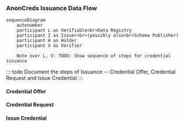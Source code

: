### AnonCreds Issuance Data Flow

```mermaid
sequenceDiagram
    autonumber
    participant L as Verifiable<br>Data Registry
    participant I as Issuer<br>(possibly also<br>Schema Publisher)
    participant H as Holder   
    participant V as Verifier 

    Note over L, V: TODO: Show sequence of steps for credential issuance
```

::: todo
Document the steps of Issuance -- Credential Offer, Credential Request and Issue Credential
:::



#### Credential Offer

#### Credential Request

#### Issue Credential
